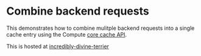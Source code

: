 # Combine backend requests

This demonstrates how to combine mulitple backend requests into a single cache entry using the
Compute [core cache API](https://docs.rs/fastly/latest/fastly/cache/core/struct.Transaction.html).

This is hosted at [incredibly-divine-terrier](https://incredibly-divine-terrier.edgecompute.app)
